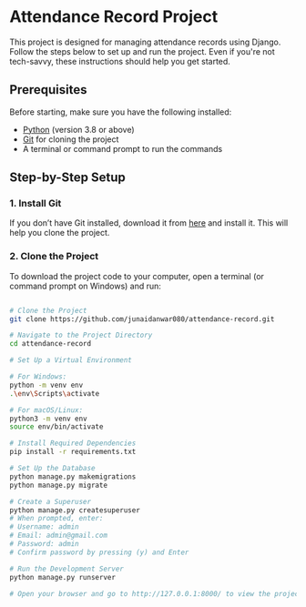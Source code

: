 # Attendance Record Project

This project is designed for managing attendance records using Django. Follow the steps below to set up and run the project. Even if you're not tech-savvy, these instructions should help you get started.

## Prerequisites

Before starting, make sure you have the following installed:

- [Python](https://www.python.org/downloads/) (version 3.8 or above)
- [Git](https://git-scm.com/) for cloning the project
- A terminal or command prompt to run the commands

## Step-by-Step Setup

### 1. Install Git

If you don’t have Git installed, download it from [here](https://git-scm.com/downloads) and install it. This will help you clone the project.

### 2. Clone the Project

To download the project code to your computer, open a terminal (or command prompt on Windows) and run:

```bash

# Clone the Project
git clone https://github.com/junaidanwar080/attendance-record.git

# Navigate to the Project Directory
cd attendance-record

# Set Up a Virtual Environment

# For Windows:
python -m venv env
.\env\Scripts\activate

# For macOS/Linux:
python3 -m venv env
source env/bin/activate

# Install Required Dependencies
pip install -r requirements.txt

# Set Up the Database
python manage.py makemigrations
python manage.py migrate

# Create a Superuser
python manage.py createsuperuser
# When prompted, enter:
# Username: admin
# Email: admin@gmail.com
# Password: admin
# Confirm password by pressing (y) and Enter

# Run the Development Server
python manage.py runserver

# Open your browser and go to http://127.0.0.1:8000/ to view the project running locally
